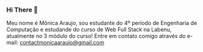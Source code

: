 ### Hi There 👋

Meu nome é Mônica Araujo, sou estudante do 4º período de Engenharia de Computação e estudande do curso de Web Full Stack na Labenu, atualmente no 3 módulo do curso! Entre em contato comigo através do e-mail: contactmonicaaraujo@gmail.com 

<!--
**monica-araujo/monica-araujo** is a ✨ _special_ ✨ repository because its `README.md` (this file) appears on your GitHub profile.

Here are some ideas to get you started:

- 🔭 I’m currently working on ...
- 🌱 I’m currently learning ...
- 👯 I’m looking to collaborate on ...
- 🤔 I’m looking for help with ...
- 💬 Ask me about ...
- 📫 How to reach me: ...
- 😄 Pronouns: ...
- ⚡ Fun fact: ...
-->
